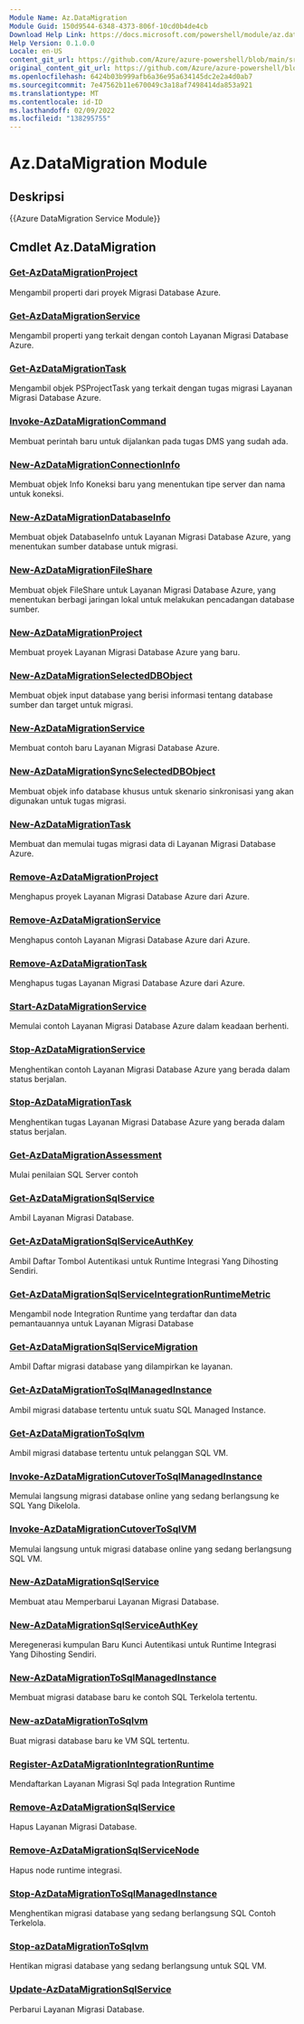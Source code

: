 ```yaml
---
Module Name: Az.DataMigration
Module Guid: 150d9544-6348-4373-806f-10cd0b4de4cb
Download Help Link: https://docs.microsoft.com/powershell/module/az.datamigration
Help Version: 0.1.0.0
Locale: en-US
content_git_url: https://github.com/Azure/azure-powershell/blob/main/src/DataMigration/DataMigration/help/Az.DataMigration.md
original_content_git_url: https://github.com/Azure/azure-powershell/blob/main/src/DataMigration/DataMigration/help/Az.DataMigration.md
ms.openlocfilehash: 6424b03b999afb6a36e95a634145dc2e2a4d0ab7
ms.sourcegitcommit: 7e47562b11e670049c3a18af7498414da853a921
ms.translationtype: MT
ms.contentlocale: id-ID
ms.lasthandoff: 02/09/2022
ms.locfileid: "138295755"
---
```

# Az.DataMigration Module
## Deskripsi
{{Azure DataMigration Service Module}}

## Cmdlet Az.DataMigration
### [Get-AzDataMigrationProject](Get-AzDataMigrationProject.md)
Mengambil properti dari proyek Migrasi Database Azure.

### [Get-AzDataMigrationService](Get-AzDataMigrationService.md)
Mengambil properti yang terkait dengan contoh Layanan Migrasi Database Azure. 

### [Get-AzDataMigrationTask](Get-AzDataMigrationTask.md)
Mengambil objek PSProjectTask yang terkait dengan tugas migrasi Layanan Migrasi Database Azure.

### [Invoke-AzDataMigrationCommand](Invoke-AzDataMigrationCommand.md)
Membuat perintah baru untuk dijalankan pada tugas DMS yang sudah ada.

### [New-AzDataMigrationConnectionInfo](New-AzDataMigrationConnectionInfo.md)
Membuat objek Info Koneksi baru yang menentukan tipe server dan nama untuk koneksi.

### [New-AzDataMigrationDatabaseInfo](New-AzDataMigrationDatabaseInfo.md)
Membuat objek DatabaseInfo untuk Layanan Migrasi Database Azure, yang menentukan sumber database untuk migrasi.

### [New-AzDataMigrationFileShare](New-AzDataMigrationFileShare.md)
Membuat objek FileShare untuk Layanan Migrasi Database Azure, yang menentukan berbagi jaringan lokal untuk melakukan pencadangan database sumber.

### [New-AzDataMigrationProject](New-AzDataMigrationProject.md)
Membuat proyek Layanan Migrasi Database Azure yang baru.

### [New-AzDataMigrationSelectedDBObject](New-AzDataMigrationSelectedDBObject.md)
Membuat objek input database yang berisi informasi tentang database sumber dan target untuk migrasi.

### [New-AzDataMigrationService](New-AzDataMigrationService.md)
Membuat contoh baru Layanan Migrasi Database Azure.

### [New-AzDataMigrationSyncSelectedDBObject](New-AzDataMigrationSyncSelectedDBObject.md)
Membuat objek info database khusus untuk skenario sinkronisasi yang akan digunakan untuk tugas migrasi.

### [New-AzDataMigrationTask](New-AzDataMigrationTask.md)
Membuat dan memulai tugas migrasi data di Layanan Migrasi Database Azure.

### [Remove-AzDataMigrationProject](Remove-AzDataMigrationProject.md)
Menghapus proyek Layanan Migrasi Database Azure dari Azure.

### [Remove-AzDataMigrationService](Remove-AzDataMigrationService.md)
Menghapus contoh Layanan Migrasi Database Azure dari Azure.

### [Remove-AzDataMigrationTask](Remove-AzDataMigrationTask.md)
Menghapus tugas Layanan Migrasi Database Azure dari Azure.

### [Start-AzDataMigrationService](Start-AzDataMigrationService.md)
Memulai contoh Layanan Migrasi Database Azure dalam keadaan berhenti. 

### [Stop-AzDataMigrationService](Stop-AzDataMigrationService.md)
Menghentikan contoh Layanan Migrasi Database Azure yang berada dalam status berjalan.

### [Stop-AzDataMigrationTask](Stop-AzDataMigrationTask.md)
Menghentikan tugas Layanan Migrasi Database Azure yang berada dalam status berjalan.


### [Get-AzDataMigrationAssessment](Get-AzDataMigrationAssessment.md)
Mulai penilaian SQL Server contoh

### [Get-AzDataMigrationSqlService](Get-AzDataMigrationSqlService.md)
Ambil Layanan Migrasi Database.

### [Get-AzDataMigrationSqlServiceAuthKey](Get-AzDataMigrationSqlServiceAuthKey.md)
Ambil Daftar Tombol Autentikasi untuk Runtime Integrasi Yang Dihosting Sendiri.

### [Get-AzDataMigrationSqlServiceIntegrationRuntimeMetric](Get-AzDataMigrationSqlServiceIntegrationRuntimeMetric.md)
Mengambil node Integration Runtime yang terdaftar dan data pemantauannya untuk Layanan Migrasi Database

### [Get-AzDataMigrationSqlServiceMigration](Get-AzDataMigrationSqlServiceMigration.md)
Ambil Daftar migrasi database yang dilampirkan ke layanan.

### [Get-AzDataMigrationToSqlManagedInstance](Get-AzDataMigrationToSqlManagedInstance.md)
Ambil migrasi database tertentu untuk suatu SQL Managed Instance.

### [Get-AzDataMigrationToSqlvm](Get-AzDataMigrationToSqlVM.md)
Ambil migrasi database tertentu untuk pelanggan SQL VM.

### [Invoke-AzDataMigrationCutoverToSqlManagedInstance](Invoke-AzDataMigrationCutoverToSqlManagedInstance.md)
Memulai langsung migrasi database online yang sedang berlangsung ke SQL Yang Dikelola.

### [Invoke-AzDataMigrationCutoverToSqlVM](Invoke-AzDataMigrationCutoverToSqlVM.md)
Memulai langsung untuk migrasi database online yang sedang berlangsung SQL VM.

### [New-AzDataMigrationSqlService](New-AzDataMigrationSqlService.md)
Membuat atau Memperbarui Layanan Migrasi Database.

### [New-AzDataMigrationSqlServiceAuthKey](New-AzDataMigrationSqlServiceAuthKey.md)
Meregenerasi kumpulan Baru Kunci Autentikasi untuk Runtime Integrasi Yang Dihosting Sendiri.

### [New-AzDataMigrationToSqlManagedInstance](New-AzDataMigrationToSqlManagedInstance.md)
Membuat migrasi database baru ke contoh SQL Terkelola tertentu.

### [New-azDataMigrationToSqlvm](New-AzDataMigrationToSqlVM.md)
Buat migrasi database baru ke VM SQL tertentu.

### [Register-AzDataMigrationIntegrationRuntime](Register-AzDataMigrationIntegrationRuntime.md)
Mendaftarkan Layanan Migrasi Sql pada Integration Runtime

### [Remove-AzDataMigrationSqlService](Remove-AzDataMigrationSqlService.md)
Hapus Layanan Migrasi Database.

### [Remove-AzDataMigrationSqlServiceNode](Remove-AzDataMigrationSqlServiceNode.md)
Hapus node runtime integrasi.

### [Stop-AzDataMigrationToSqlManagedInstance](Stop-AzDataMigrationToSqlManagedInstance.md)
Menghentikan migrasi database yang sedang berlangsung SQL Contoh Terkelola.

### [Stop-azDataMigrationToSqlvm](Stop-AzDataMigrationToSqlVM.md)
Hentikan migrasi database yang sedang berlangsung untuk SQL VM.

### [Update-AzDataMigrationSqlService](Update-AzDataMigrationSqlService.md)
Perbarui Layanan Migrasi Database.
